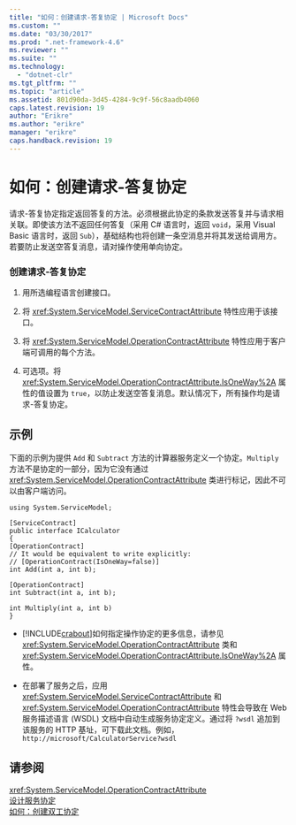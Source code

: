 ```yaml
---
title: "如何：创建请求-答复协定 | Microsoft Docs"
ms.custom: ""
ms.date: "03/30/2017"
ms.prod: ".net-framework-4.6"
ms.reviewer: ""
ms.suite: ""
ms.technology: 
  - "dotnet-clr"
ms.tgt_pltfrm: ""
ms.topic: "article"
ms.assetid: 801d90da-3d45-4284-9c9f-56c8aadb4060
caps.latest.revision: 19
author: "Erikre"
ms.author: "erikre"
manager: "erikre"
caps.handback.revision: 19
---
```

# 如何：创建请求-答复协定
请求\-答复协定指定返回答复的方法。必须根据此协定的条款发送答复并与请求相关联。即使该方法不返回任何答复（采用 C\# 语言时，返回 `void`，采用 Visual Basic 语言时，返回 `Sub`），基础结构也将创建一条空消息并将其发送给调用方。若要防止发送空答复消息，请对操作使用单向协定。  
  
### 创建请求\-答复协定  
  
1.  用所选编程语言创建接口。  
  
2.  将 <xref:System.ServiceModel.ServiceContractAttribute> 特性应用于该接口。  
  
3.  将 <xref:System.ServiceModel.OperationContractAttribute> 特性应用于客户端可调用的每个方法。  
  
4.  可选项。将 <xref:System.ServiceModel.OperationContractAttribute.IsOneWay%2A> 属性的值设置为 `true`，以防止发送空答复消息。默认情况下，所有操作均是请求\-答复协定。  
  
## 示例  
 下面的示例为提供 `Add` 和 `Subtract` 方法的计算器服务定义一个协定。`Multiply` 方法不是协定的一部分，因为它没有通过 <xref:System.ServiceModel.OperationContractAttribute> 类进行标记，因此不可以由客户端访问。  
  
```  
using System.ServiceModel;   
  
[ServiceContract]   
public interface ICalculator   
{   
[OperationContract]   
// It would be equivalent to write explicitly:  
// [OperationContract(IsOneWay=false)]   
int Add(int a, int b);   
  
[OperationContract]   
int Subtract(int a, int b);   
  
int Multiply(int a, int b)  
}  
```  
  
-   [!INCLUDE[crabout](../../../../includes/crabout-md.md)]如何指定操作协定的更多信息，请参见 <xref:System.ServiceModel.OperationContractAttribute> 类和 <xref:System.ServiceModel.OperationContractAttribute.IsOneWay%2A> 属性。  
  
-   在部署了服务之后，应用 <xref:System.ServiceModel.ServiceContractAttribute> 和 <xref:System.ServiceModel.OperationContractAttribute> 特性会导致在 Web 服务描述语言 \(WSDL\) 文档中自动生成服务协定定义。通过将 `?wsdl` 追加到该服务的 HTTP 基址，可下载此文档。例如，`http://microsoft/CalculatorService?wsdl`  
  
## 请参阅  
 <xref:System.ServiceModel.OperationContractAttribute>   
 [设计服务协定](../../../../docs/framework/wcf/designing-service-contracts.md)   
 [如何：创建双工协定](../../../../docs/framework/wcf/feature-details/how-to-create-a-duplex-contract.md)